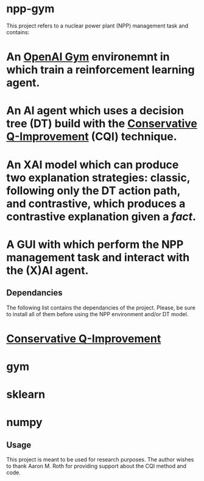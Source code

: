 # npp-gym
This project refers to a nuclear power plant (NPP) management task and contains:
# An [OpenAI Gym](https://www.gymlibrary.dev/) environemnt in which train a reinforcement learning agent.
# An AI agent which uses a decision tree (DT) build with the [Conservative Q-Improvement](https://arxiv.org/abs/1907.01180) (CQI) technique.
# An XAI model which can produce two explanation strategies: classic, following only the DT action path, and contrastive, which produces a contrastive explanation given a _fact_.
# A GUI with which perform the NPP management task and interact with the (X)AI agent.

## Dependancies
The following list contains the dependancies of the project. Please, be sure to install all of them before using the NPP environment and/or DT model.

# [Conservative Q-Improvement](https://github.com/AMR-/Conservative-Q-Improvement)
# gym
# sklearn
# numpy

## Usage
This project is meant to be used for research purposes. The author wishes to thank Aaron M. Roth for providing support about the CQI method and code.
